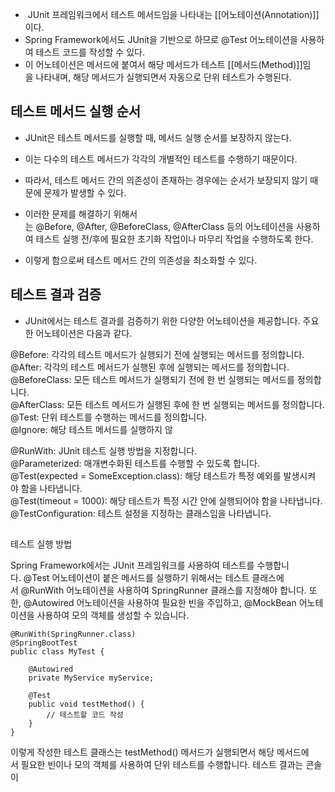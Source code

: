 -  JUnit 프레임워크에서 테스트 메서드임을 나타내는 [[어노테이션(Annotation)]]이다.
- Spring Framework에서도 JUnit을 기반으로 하므로 @Test 어노테이션을 사용하여 테스트 코드를 작성할 수 있다. 
- 이 어노테이션은 메서드에 붙여서 해당 메서드가 테스트 [[메서드(Method)]]임을 나타내며, 해당 메서드가 실행되면서 자동으로 단위 테스트가 수행된다.

## 테스트 메서드 실행 순서

- JUnit은 테스트 메서드를 실행할 때, 메서드 실행 순서를 보장하지 않는다. 
- 이는 다수의 테스트 메서드가 각각의 개별적인 테스트를 수행하기 때문이다.
- 따라서, 테스트 메서드 간의 의존성이 존재하는 경우에는 순서가 보장되지 않기 때문에 문제가 발생할 수 있다.
  
- 이러한 문제를 해결하기 위해서는 @Before, @After, @BeforeClass, @AfterClass 등의 어노테이션을 사용하여 테스트 실행 전/후에 필요한 초기화 작업이나 마무리 작업을 수행하도록 한다.
- 이렇게 함으로써 테스트 메서드 간의 의존성을 최소화할 수 있다.

## 테스트 결과 검증

- JUnit에서는 테스트 결과를 검증하기 위한 다양한 어노테이션을 제공합니다. 주요한 어노테이션은 다음과 같다.
  
@Before: 각각의 테스트 메서드가 실행되기 전에 실행되는 메서드를 정의합니다.  
@After: 각각의 테스트 메서드가 실행된 후에 실행되는 메서드를 정의합니다.  
@BeforeClass: 모든 테스트 메서드가 실행되기 전에 한 번 실행되는 메서드를 정의합니다.  
@AfterClass: 모든 테스트 메서드가 실행된 후에 한 번 실행되는 메서드를 정의합니다.  
@Test: 단위 테스트를 수행하는 메서드를 정의합니다.  
@Ignore: 해당 테스트 메서드를 실행하지 않

@RunWith: JUnit 테스트 실행 방법을 지정합니다.  
@Parameterized: 매개변수화된 테스트를 수행할 수 있도록 합니다.  
@Test(expected = SomeException.class): 해당 테스트가 특정 예외를 발생시켜야 함을 나타냅니다.  
@Test(timeout = 1000): 해당 테스트가 특정 시간 안에 실행되어야 함을 나타냅니다.  
@TestConfiguration: 테스트 설정을 지정하는 클래스임을 나타냅니다.

##   
테스트 실행 방법

Spring Framework에서는 JUnit 프레임워크를 사용하여 테스트를 수행합니다. @Test 어노테이션이 붙은 메서드를 실행하기 위해서는 테스트 클래스에서 @RunWith 어노테이션을 사용하여 SpringRunner 클래스를 지정해야 합니다. 또한, @Autowired 어노테이션을 사용하여 필요한 빈을 주입하고, @MockBean 어노테이션을 사용하여 모의 객체를 생성할 수 있습니다.  
  

```
@RunWith(SpringRunner.class)
@SpringBootTest
public class MyTest {

    @Autowired
    private MyService myService;

    @Test
    public void testMethod() {
        // 테스트할 코드 작성
    }
}
```

이렇게 작성한 테스트 클래스는 testMethod() 메서드가 실행되면서 해당 메서드에서 필요한 빈이나 모의 객체를 사용하여 단위 테스트를 수행합니다. 테스트 결과는 콘솔이
